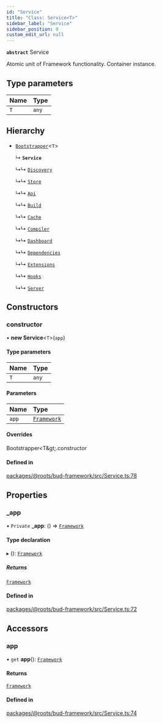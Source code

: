 ```yaml
---
id: "Service"
title: "Class: Service<T>"
sidebar_label: "Service"
sidebar_position: 0
custom_edit_url: null
---
```


**`abstract`** Service

Atomic unit of Framework functionality. Container instance.

## Type parameters

| Name | Type |
| :------ | :------ |
| `T` | `any` |

## Hierarchy

- [`Bootstrapper`](Bootstrapper.md)<`T`\>

  ↳ **`Service`**

  ↳↳ [`Discovery`](Discovery.md)

  ↳↳ [`Store`](Store.md)

  ↳↳ [`Api`](../interfaces/Api.md)

  ↳↳ [`Build`](../interfaces/Build.md)

  ↳↳ [`Cache`](../interfaces/Cache.md)

  ↳↳ [`Compiler`](../interfaces/Compiler.md)

  ↳↳ [`Dashboard`](../interfaces/Dashboard.md)

  ↳↳ [`Dependencies`](../interfaces/Dependencies.md)

  ↳↳ [`Extensions`](../interfaces/Extensions.md)

  ↳↳ [`Hooks`](../interfaces/Hooks.md)

  ↳↳ [`Server`](../interfaces/Server.md)

## Constructors

### constructor

• **new Service**<`T`\>(`app`)

#### Type parameters

| Name | Type |
| :------ | :------ |
| `T` | `any` |

#### Parameters

| Name | Type |
| :------ | :------ |
| `app` | [`Framework`](Framework.md) |

#### Overrides

Bootstrapper&lt;T\&gt;.constructor

#### Defined in

[packages/@roots/bud-framework/src/Service.ts:78](https://github.com/roots/bud/blob/add6758eb/packages/@roots/bud-framework/src/Service.ts#L78)

## Properties

### \_app

• `Private` **\_app**: () => [`Framework`](Framework.md)

#### Type declaration

▸ (): [`Framework`](Framework.md)

##### Returns

[`Framework`](Framework.md)

#### Defined in

[packages/@roots/bud-framework/src/Service.ts:72](https://github.com/roots/bud/blob/add6758eb/packages/@roots/bud-framework/src/Service.ts#L72)

## Accessors

### app

• `get` **app**(): [`Framework`](Framework.md)

#### Returns

[`Framework`](Framework.md)

#### Defined in

[packages/@roots/bud-framework/src/Service.ts:74](https://github.com/roots/bud/blob/add6758eb/packages/@roots/bud-framework/src/Service.ts#L74)
